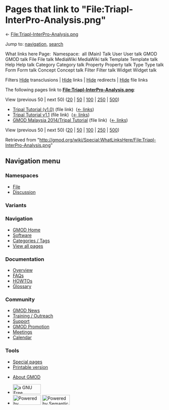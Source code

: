 <div id="mw-page-base" class="noprint">

</div>

<div id="mw-head-base" class="noprint">

</div>

<div id="content" class="mw-body" role="main">

<span id="top"></span>

<div id="mw-js-message" style="display:none;">

</div>



# <span dir="auto">Pages that link to "File:Triapl-InterPro-Analysis.png"</span>

<div id="bodyContent">

<div id="contentSub">

←
[File:Triapl-InterPro-Analysis.png](/wiki/File:Triapl-InterPro-Analysis.png "File:Triapl-InterPro-Analysis.png")

</div>

<div id="jump-to-nav" class="mw-jump">

Jump to: [navigation](#mw-navigation), [search](#p-search)

</div>

<div id="mw-content-text">

What links here Page:  Namespace:  all (Main) Talk User User talk GMOD
GMOD talk File File talk MediaWiki MediaWiki talk Template Template talk
Help Help talk Category Category talk Property Property talk Type Type
talk Form Form talk Concept Concept talk Filter Filter talk Widget
Widget talk

Filters
[Hide](/mediawiki/index.php?title=Special:WhatLinksHere/File:Triapl-InterPro-Analysis.png&hidetrans=1 "Special:WhatLinksHere/File:Triapl-InterPro-Analysis.png")
transclusions \|
[Hide](/mediawiki/index.php?title=Special:WhatLinksHere/File:Triapl-InterPro-Analysis.png&hidelinks=1 "Special:WhatLinksHere/File:Triapl-InterPro-Analysis.png")
links \|
[Hide](/mediawiki/index.php?title=Special:WhatLinksHere/File:Triapl-InterPro-Analysis.png&hideredirs=1 "Special:WhatLinksHere/File:Triapl-InterPro-Analysis.png")
redirects \|
[Hide](/mediawiki/index.php?title=Special:WhatLinksHere/File:Triapl-InterPro-Analysis.png&hideimages=1 "Special:WhatLinksHere/File:Triapl-InterPro-Analysis.png")
file links

The following pages link to
**[File:Triapl-InterPro-Analysis.png](/wiki/File:Triapl-InterPro-Analysis.png "File:Triapl-InterPro-Analysis.png")**:

View (previous 50 \| next 50)
([20](/mediawiki/index.php?title=Special:WhatLinksHere/File:Triapl-InterPro-Analysis.png&limit=20 "Special:WhatLinksHere/File:Triapl-InterPro-Analysis.png")
\|
[50](/mediawiki/index.php?title=Special:WhatLinksHere/File:Triapl-InterPro-Analysis.png&limit=50 "Special:WhatLinksHere/File:Triapl-InterPro-Analysis.png")
\|
[100](/mediawiki/index.php?title=Special:WhatLinksHere/File:Triapl-InterPro-Analysis.png&limit=100 "Special:WhatLinksHere/File:Triapl-InterPro-Analysis.png")
\|
[250](/mediawiki/index.php?title=Special:WhatLinksHere/File:Triapl-InterPro-Analysis.png&limit=250 "Special:WhatLinksHere/File:Triapl-InterPro-Analysis.png")
\|
[500](/mediawiki/index.php?title=Special:WhatLinksHere/File:Triapl-InterPro-Analysis.png&limit=500 "Special:WhatLinksHere/File:Triapl-InterPro-Analysis.png"))

- [Tripal Tutorial
  (v1.0)](/wiki/Tripal_Tutorial_(v1.0) "Tripal Tutorial (v1.0)") (file
  link) ‎ <span class="mw-whatlinkshere-tools">([←
  links](/mediawiki/index.php?title=Special:WhatLinksHere&target=Tripal+Tutorial+%28v1.0%29 "Special:WhatLinksHere"))</span>
- [Tripal Tutorial
  v1.1](/wiki/Tripal_Tutorial_v1.1 "Tripal Tutorial v1.1") (file link) ‎
  <span class="mw-whatlinkshere-tools">([←
  links](/mediawiki/index.php?title=Special:WhatLinksHere&target=Tripal+Tutorial+v1.1 "Special:WhatLinksHere"))</span>
- [GMOD Malaysia 2014/Tripal
  Tutorial](/wiki/GMOD_Malaysia_2014/Tripal_Tutorial "GMOD Malaysia 2014/Tripal Tutorial")
  (file link) ‎ <span class="mw-whatlinkshere-tools">([←
  links](/mediawiki/index.php?title=Special:WhatLinksHere&target=GMOD+Malaysia+2014%2FTripal+Tutorial "Special:WhatLinksHere"))</span>

View (previous 50 \| next 50)
([20](/mediawiki/index.php?title=Special:WhatLinksHere/File:Triapl-InterPro-Analysis.png&limit=20 "Special:WhatLinksHere/File:Triapl-InterPro-Analysis.png")
\|
[50](/mediawiki/index.php?title=Special:WhatLinksHere/File:Triapl-InterPro-Analysis.png&limit=50 "Special:WhatLinksHere/File:Triapl-InterPro-Analysis.png")
\|
[100](/mediawiki/index.php?title=Special:WhatLinksHere/File:Triapl-InterPro-Analysis.png&limit=100 "Special:WhatLinksHere/File:Triapl-InterPro-Analysis.png")
\|
[250](/mediawiki/index.php?title=Special:WhatLinksHere/File:Triapl-InterPro-Analysis.png&limit=250 "Special:WhatLinksHere/File:Triapl-InterPro-Analysis.png")
\|
[500](/mediawiki/index.php?title=Special:WhatLinksHere/File:Triapl-InterPro-Analysis.png&limit=500 "Special:WhatLinksHere/File:Triapl-InterPro-Analysis.png"))

</div>

<div class="printfooter">

Retrieved from
"<http://gmod.org/wiki/Special:WhatLinksHere/File:Triapl-InterPro-Analysis.png>"

</div>

<div id="catlinks" class="catlinks catlinks-allhidden">

</div>

<div class="visualClear">

</div>

</div>

</div>

<div id="mw-navigation">

## Navigation menu

<div id="mw-head">



<div id="left-navigation">

<div id="p-namespaces" class="vectorTabs" role="navigation"
aria-labelledby="p-namespaces-label">

### Namespaces

- <span id="ca-nstab-image"><a href="/wiki/File:Triapl-InterPro-Analysis.png" accesskey="c"
  title="View the file page [c]">File</a></span>
- <span id="ca-talk"><a
  href="/mediawiki/index.php?title=File_talk:Triapl-InterPro-Analysis.png&amp;action=edit&amp;redlink=1"
  accesskey="t"
  title="Discussion about the content page [t]">Discussion</a></span>

</div>

<div id="p-variants" class="vectorMenu emptyPortlet" role="navigation"
aria-labelledby="p-variants-label">

### 

### Variants[](#)

<div class="menu">

</div>

</div>

</div>

<div id="right-navigation">





</div>



</div>

</div>

</div>

<div id="mw-panel">

<div id="p-logo" role="banner">

<a href="/wiki/Main_Page"
style="background-image: url(http://gmod.org/images/GMOD-cogs.png);"
title="Visit the main page"></a>

</div>

<div id="p-Navigation" class="portal" role="navigation"
aria-labelledby="p-Navigation-label">

### Navigation

<div class="body">

- <span id="n-GMOD-Home">[GMOD Home](/wiki/Main_Page)</span>
- <span id="n-Software">[Software](/wiki/GMOD_Components)</span>
- <span id="n-Categories-.2F-Tags">[Categories /
  Tags](/wiki/Categories)</span>
- <span id="n-View-all-pages">[View all
  pages](/wiki/Special:AllPages)</span>

</div>

</div>

<div id="p-Documentation" class="portal" role="navigation"
aria-labelledby="p-Documentation-label">

### Documentation

<div class="body">

- <span id="n-Overview">[Overview](/wiki/Overview)</span>
- <span id="n-FAQs">[FAQs](/wiki/Category:FAQ)</span>
- <span id="n-HOWTOs">[HOWTOs](/wiki/Category:HOWTO)</span>
- <span id="n-Glossary">[Glossary](/wiki/Glossary)</span>

</div>

</div>

<div id="p-Community" class="portal" role="navigation"
aria-labelledby="p-Community-label">

### Community

<div class="body">

- <span id="n-GMOD-News">[GMOD News](/wiki/GMOD_News)</span>
- <span id="n-Training-.2F-Outreach">[Training /
  Outreach](/wiki/Training_and_Outreach)</span>
- <span id="n-Support">[Support](/wiki/Support)</span>
- <span id="n-GMOD-Promotion">[GMOD
  Promotion](/wiki/GMOD_Promotion)</span>
- <span id="n-Meetings">[Meetings](/wiki/Meetings)</span>
- <span id="n-Calendar">[Calendar](/wiki/Calendar)</span>

</div>

</div>

<div id="p-tb" class="portal" role="navigation"
aria-labelledby="p-tb-label">

### Tools

<div class="body">

- <span id="t-specialpages"><a href="/wiki/Special:SpecialPages" accesskey="q"
  title="A list of all special pages [q]">Special pages</a></span>
- <span id="t-print"><a
  href="/mediawiki/index.php?title=Special:WhatLinksHere/File:Triapl-InterPro-Analysis.png&amp;printable=yes"
  rel="alternate" accesskey="p"
  title="Printable version of this page [p]">Printable version</a></span>

</div>

</div>

</div>

</div>

<div id="footer" role="contentinfo">

- <span id="footer-places-about">[About
  GMOD](/wiki/GMOD:About "GMOD:About")</span>

<!-- -->

- <span id="footer-copyrightico">[<img src="http://www.gnu.org/graphics/gfdl-logo-small.png" width="88"
  height="31" alt="a GNU Free Documentation License" />](http://www.gnu.org/licenses/fdl-1.3.html)</span>
- <span id="footer-poweredbyico">[<img src="/mediawiki/skins/common/images/poweredby_mediawiki_88x31.png"
  width="88" height="31" alt="Powered by MediaWiki" />](//www.mediawiki.org/)
  [<img
  src="/mediawiki/extensions/SemanticMediaWiki/includes/../resources/images/smw_button.png"
  width="88" height="31" alt="Powered by Semantic MediaWiki" />](https://www.semantic-mediawiki.org/wiki/Semantic_MediaWiki)</span>

<div style="clear:both">

</div>

</div>
